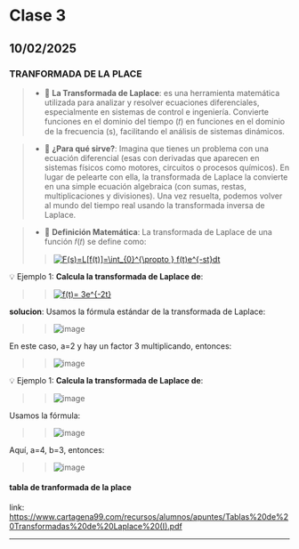 # Clase 3
## 10/02/2025
### TRANFORMADA DE LA PLACE  

>* 🔑 **La Transformada de Laplace**:
es una herramienta matemática utilizada para analizar y resolver ecuaciones diferenciales, especialmente en sistemas de control e ingeniería. Convierte funciones en el dominio del tiempo (𝑡) en funciones en el dominio de la frecuencia (s), facilitando el análisis de sistemas dinámicos.

>* 🔑 **¿Para qué sirve?**:
Imagina que tienes un problema con una ecuación diferencial (esas con derivadas que aparecen en sistemas físicos como motores, circuitos o procesos químicos). En lugar de pelearte con ella, la transformada de Laplace la convierte en una simple ecuación algebraica (con sumas, restas, multiplicaciones y divisiones). Una vez resuelta, podemos volver al mundo del tiempo real usando la transformada inversa de Laplace.

>* 🔑 **Definición Matemática**:
La transformada de Laplace de una función 𝑓(𝑡) se define como:
>><a href="http://www.alciro.org/tools/matematicas/editor-ecuaciones.jsp?eq=F(s)=L[f(t)]=\int_{0}^{\propto } f(t)e^{-st}dt"><img src="http://www.alciro.org/cgi/tex.cgi?F(s)=L[f(t)]=\int_{0}^{\propto } f(t)e^{-st}dt" title="F(s)=L[f(t)]=\int_{0}^{\propto } f(t)e^{-st}dt" border="0" /></a>

💡 Ejemplo 1: **Calcula la transformada de Laplace de**:

>><a href="http://www.alciro.org/tools/matematicas/editor-ecuaciones.jsp?eq=f(t)= 3e^{-2t}"><img src="http://www.alciro.org/cgi/tex.cgi?f(t)= 3e^{-2t}" title="f(t)= 3e^{-2t}" border="0" /></a>

**solucion**:
Usamos la fórmula estándar de la transformada de Laplace:

>>![image](https://github.com/user-attachments/assets/ac491331-e7ee-444e-90ee-0103df670d43)

En este caso, a=2 y hay un factor 3 multiplicando, entonces:
>>![image](https://github.com/user-attachments/assets/526ca02b-19c0-4ce5-ac21-5d1a22d3e129)

💡 Ejemplo 1: **Calcula la transformada de Laplace de**:
>>![image](https://github.com/user-attachments/assets/ad6f02ef-dc85-4dfd-8a2e-c8f050b60606)

Usamos la fórmula:

>>![image](https://github.com/user-attachments/assets/ef0ec102-daad-4124-b42c-3d4ee61acca6)


Aquí, a=4, b=3, entonces:

>>![image](https://github.com/user-attachments/assets/98ce2839-6dd4-4ae7-aede-337827d3f5cb)
>>

#### **tabla de tranformada de la place** 
link: https://www.cartagena99.com/recursos/alumnos/apuntes/Tablas%20de%20Transformadas%20de%20Laplace%20(I).pdf 

------------------------------------------------------------------------------------
 
